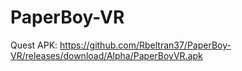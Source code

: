 # PaperBoy-VR

Quest APK: https://github.com/Rbeltran37/PaperBoy-VR/releases/download/Alpha/PaperBoyVR.apk
